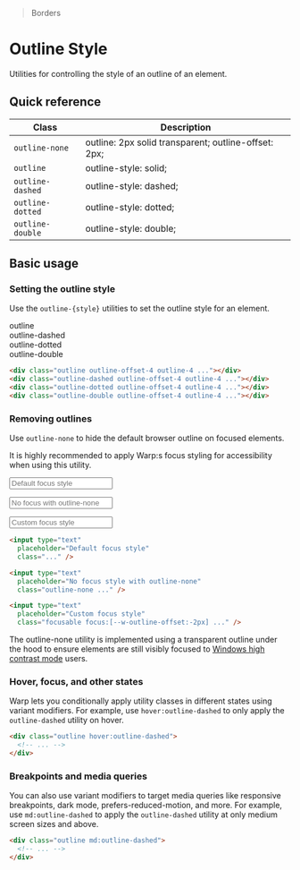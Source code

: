 > Borders

# Outline Style

Utilities for controlling the style of an outline of an element.

## Quick reference

| Class             | Description                                               |
|-------------------|-----------------------------------------------------------|
| `outline-none`    | outline: 2px solid transparent; outline-offset: 2px;      |
| `outline`         | outline-style: solid;                                     |
| `outline-dashed`  | outline-style: dashed;                                    |
| `outline-dotted`  | outline-style: dotted;                                    |
| `outline-double`  | outline-style: double;                                    |

## Basic usage

### Setting the outline style
Use the `outline-{style}` utilities to set the outline style for an element.

<container>
  <div class="grid grid-cols-4 gap-16 pb-16 justify-items-center">
    <div>outline</div>
    <div>outline-dashed</div>
    <div>outline-dotted</div>
    <div>outline-double</div>
    <div class="pd-bg-violet-100 h-80 w-80 rounded-4 outline outline-offset-4 outline-4 outline-[--w-s-color-border-focused]"></div>
    <div class="pd-bg-violet-100 h-80 w-80 rounded-4 outline-dashed outline-offset-4 outline-4 outline-[--w-s-color-border-focused]"></div>
    <div class="pd-bg-violet-100 h-80 w-80 rounded-4 outline-dotted outline-offset-4 outline-4 outline-[--w-s-color-border-focused]"></div>
    <div class="pd-bg-violet-100 h-80 w-80 rounded-4 outline-double outline-offset-4 outline-4 outline-[--w-s-color-border-focused]"></div>
  </div>
</container>

```html
<div class="outline outline-offset-4 outline-4 ..."></div>
<div class="outline-dashed outline-offset-4 outline-4 ..."></div>
<div class="outline-dotted outline-offset-4 outline-4 ..."></div>
<div class="outline-double outline-offset-4 outline-4 ..."></div>
```

### Removing outlines
Use `outline-none` to hide the default browser outline on focused elements.

It is highly recommended to apply Warp:s focus styling for accessibility when using this utility.

<container>
<div class="flex flex-col sm:flex-row items-center justify-center gap-x-16 gap-y-8 px-0 sm:px-10 font-mono font-bold">
<input type="text"
  placeholder="Default focus style"
  class="font-sans block pd-text-sm py-4 px-6 border-2 border-solid pd-border-slate-900/10 pd-text-slate-500 rounded-8 shadow-sm dark:pd-bg-slate-800 outline-inherit dark:pd-highlight-white/5 dark:pd-text-slate-400" 
  style="outline: revert !important"
  />

<input type="text"
  placeholder="No focus with outline-none"
  class="outline-none rounded-8 font-sans block border-2 border-solid pd-border-slate-900/10 pd-text-sm w-full py-4 px-6 text-slate-500 rounded-lg shadow-sm" />

<input type="text"
  placeholder="Custom focus style"
  class="focusable focus:[--w-outline-offset:-2px] rounded-8 font-sans block border-2 border-solid pd-border-slate-900/10 pd-text-sm w-full py-4 px-6 text-slate-500 rounded-lg shadow-sm" />
  </div>
</container>

```html
<input type="text"
  placeholder="Default focus style"
  class="..." />

<input type="text"
  placeholder="No focus style with outline-none"
  class="outline-none ..." />

<input type="text"
  placeholder="Custom focus style"
  class="focusable focus:[--w-outline-offset:-2px] ..." />
```

The outline-none utility is implemented using a transparent outline under the hood to ensure elements are still visibly focused to [Windows high contrast mode](https://blogs.windows.com/msedgedev/2020/09/17/styling-for-windows-high-contrast-with-new-standards-for-forced-colors/) users.


### Hover, focus, and other states
Warp lets you conditionally apply utility classes in different states using variant modifiers. For example, use `hover:outline-dashed` to only apply the `outline-dashed` utility on hover.

```html
<div class="outline hover:outline-dashed">
  <!-- ... -->
</div>
```

### Breakpoints and media queries
You can also use variant modifiers to target media queries like responsive breakpoints, dark mode, prefers-reduced-motion, and more. For example, use `md:outline-dashed` to apply the `outline-dashed` utility at only medium screen sizes and above.

```html
<div class="outline md:outline-dashed">
  <!-- ... -->
</div>
```
